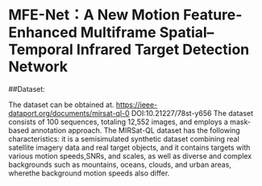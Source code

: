# MFE-Net：A New Motion Feature-Enhanced Multiframe Spatial–Temporal Infrared Target Detection Network

##Dataset:

The dataset can be obtained at. https://ieee-dataport.org/documents/mirsat-ql-0 DOI:10.21227/78st-y656
The dataset consists of 100 sequences, totaling 12,552 images, and employs a mask-based annotation approach. The MIRSat-QL dataset has the following characteristics: it is a semisimulated synthetic dataset combining real satellite imagery data and real target objects, and it contains targets with various motion speeds,SNRs, and scales, as well as diverse and complex backgrounds such as mountains, oceans, clouds, and urban areas, wherethe background motion speeds also differ.

##

